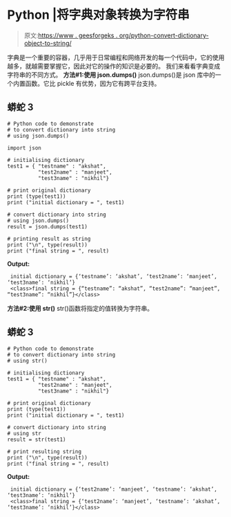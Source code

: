 # Python |将字典对象转换为字符串

> 原文:[https://www . geesforgeks . org/python-convert-dictionary-object-to-string/](https://www.geeksforgeeks.org/python-convert-dictionary-object-into-string/)

字典是一个重要的容器，几乎用于日常编程和网络开发的每一个代码中，它的使用越多，就越需要掌握它，因此对它的操作的知识是必要的。
我们来看看字典变成字符串的不同方式。
**方法#1:使用 json.dumps()**
json.dumps()是 json 库中的一个内置函数。它比 pickle 有优势，因为它有跨平台支持。

## 蟒蛇 3

```
# Python code to demonstrate
# to convert dictionary into string
# using json.dumps()

import json

# initialising dictionary
test1 = { "testname" : "akshat",
          "test2name" : "manjeet",
          "test3name" : "nikhil"}

# print original dictionary
print (type(test1))
print ("initial dictionary = ", test1)

# convert dictionary into string
# using json.dumps()
result = json.dumps(test1)

# printing result as string
print ("\n", type(result))
print ("final string = ", result)
```

**Output:**

```
 initial dictionary = {‘testname’: ‘akshat’, ‘test2name’: ‘manjeet’, ‘test3name’: ‘nikhil’}
 <class>final string = {“testname”: “akshat”, “test2name”: “manjeet”, “test3name”: “nikhil”}</class> 
```

**方法#2:使用 str()**
str()函数将指定的值转换为字符串。

## 蟒蛇 3

```
# Python code to demonstrate
# to convert dictionary into string
# using str()

# initialising dictionary
test1 = { "testname" : "akshat",
          "test2name" : "manjeet",
          "test3name" : "nikhil"}

# print original dictionary
print (type(test1))
print ("initial dictionary = ", test1)

# convert dictionary into string
# using str
result = str(test1)

# print resulting string
print ("\n", type(result))
print ("final string = ", result)
```

**Output:**

```
 initial dictionary = {‘test2name’: ‘manjeet’, ‘testname’: ‘akshat’, ‘test3name’: ‘nikhil’}
 <class>final string = {‘test2name’: ‘manjeet’, ‘testname’: ‘akshat’, ‘test3name’: ‘nikhil’}</class> 
```